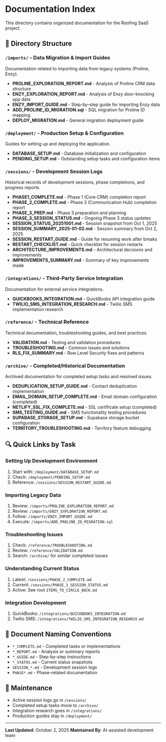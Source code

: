 # Documentation Index

This directory contains organized documentation for the Roofing SaaS project.

## 📁 Directory Structure

### `/imports/` - Data Migration & Import Guides
Documentation related to importing data from legacy systems (Proline, Enzy).

- **PROLINE_EXPLORATION_REPORT.md** - Analysis of Proline CRM data structure
- **ENZY_EXPLORATION_REPORT.md** - Analysis of Enzy door-knocking app data
- **ENZY_IMPORT_GUIDE.md** - Step-by-step guide for importing Enzy data
- **ADD_PROLINE_ID_MIGRATION.sql** - SQL migration for Proline ID mapping
- **DEPLOY_MIGRATION.md** - General migration deployment guide

### `/deployment/` - Production Setup & Configuration
Guides for setting up and deploying the application.

- **DATABASE_SETUP.md** - Database initialization and configuration
- **PENDING_SETUP.md** - Outstanding setup tasks and configuration items

### `/sessions/` - Development Session Logs
Historical records of development sessions, phase completions, and progress reports.

- **PHASE1_COMPLETE.md** - Phase 1 (Core CRM) completion report
- **PHASE_2_COMPLETE.md** - Phase 2 (Communication Hub) completion report
- **PHASE_3_PREP.md** - Phase 3 preparation and planning
- **PHASE_3_SESSION_STATUS.md** - Ongoing Phase 3 status updates
- **SESSION_STATUS_20251001.md** - Session snapshot from Oct 1, 2025
- **SESSION_SUMMARY_2025-01-02.md** - Session summary from Oct 2, 2025
- **SESSION_RESTART_GUIDE.md** - Guide for resuming work after breaks
- **RESTART_CHECKLIST.md** - Quick checklist for session restarts
- **ARCHITECTURE_IMPROVEMENTS.md** - Architectural decisions and improvements
- **IMPROVEMENTS_SUMMARY.md** - Summary of key improvements made

### `/integrations/` - Third-Party Service Integration
Documentation for external service integrations.

- **QUICKBOOKS_INTEGRATION.md** - QuickBooks API integration guide
- **TWILIO_SMS_INTEGRATION_RESEARCH.md** - Twilio SMS implementation research

### `/reference/` - Technical Reference
Technical documentation, troubleshooting guides, and best practices.

- **VALIDATION.md** - Testing and validation procedures
- **TROUBLESHOOTING.md** - Common issues and solutions
- **RLS_FIX_SUMMARY.md** - Row Level Security fixes and patterns

### `/archive/` - Completed/Historical Documentation
Archived documentation for completed setup tasks and resolved issues.

- **DEDUPLICATION_SETUP_GUIDE.md** - Contact deduplication implementation
- **EMAIL_DOMAIN_SETUP_COMPLETE.md** - Email domain configuration (completed)
- **NETLIFY_SSL_FIX_COMPLETE.md** - SSL certificate setup (completed)
- **SMS_TESTING_GUIDE.md** - SMS functionality testing procedures
- **SUPABASE_STORAGE_SETUP.md** - Supabase storage bucket configuration
- **TERRITORY_TROUBLESHOOTING.md** - Territory feature debugging

## 🔍 Quick Links by Task

### Setting Up Development Environment
1. Start with: `/deployment/DATABASE_SETUP.md`
2. Check: `/deployment/PENDING_SETUP.md`
3. Reference: `/sessions/SESSION_RESTART_GUIDE.md`

### Importing Legacy Data
1. Review: `/imports/PROLINE_EXPLORATION_REPORT.md`
2. Review: `/imports/ENZY_EXPLORATION_REPORT.md`
3. Follow: `/imports/ENZY_IMPORT_GUIDE.md`
4. Execute: `/imports/ADD_PROLINE_ID_MIGRATION.sql`

### Troubleshooting Issues
1. Check: `/reference/TROUBLESHOOTING.md`
2. Review: `/reference/VALIDATION.md`
3. Search: `/archive/` for similar completed issues

### Understanding Current Status
1. Latest: `/sessions/PHASE_2_COMPLETE.md`
2. Current: `/sessions/PHASE_3_SESSION_STATUS.md`
3. Active: See root `ITEMS_TO_CIRCLE_BACK.md`

### Integration Development
1. QuickBooks: `/integrations/QUICKBOOKS_INTEGRATION.md`
2. Twilio SMS: `/integrations/TWILIO_SMS_INTEGRATION_RESEARCH.md`

## 📝 Document Naming Conventions

- `*_COMPLETE.md` - Completed tasks or implementations
- `*_REPORT.md` - Analysis or summary reports
- `*_GUIDE.md` - Step-by-step instructions
- `*_STATUS.md` - Current status snapshots
- `SESSION_*.md` - Development session logs
- `PHASE*.md` - Phase-related documentation

## 🔄 Maintenance

- Active session logs go in `/sessions/`
- Completed setup tasks move to `/archive/`
- Integration research goes in `/integrations/`
- Production guides stay in `/deployment/`

---

**Last Updated**: October 2, 2025
**Maintained By**: AI-assisted development team
